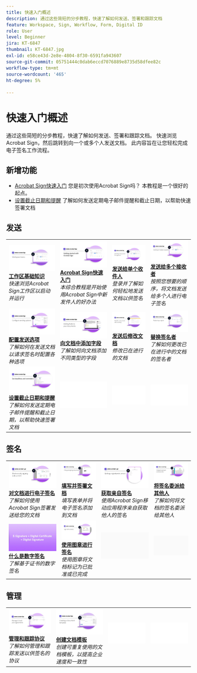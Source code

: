 ```yaml
---
title: 快速入门概述
description: 通过这些简短的分步教程，快速了解如何发送、签署和跟踪文档
feature: Workspace, Sign, Workflow, Form, Digital ID
role: User
level: Beginner
jira: KT-6847
thumbnail: KT-6847.jpg
exl-id: e58ce43d-2e8e-4804-8f30-6591fa943607
source-git-commit: 05751444c0dab6eccd7076889e8735d58dfee82c
workflow-type: tm+mt
source-wordcount: '465'
ht-degree: 5%

---
```


# 快速入门概述

通过这些简短的分步教程，快速了解如何发送、签署和跟踪文档。 快速浏览Acrobat Sign，然后跳转到向一个或多个人发送文档。 此内容旨在让您轻松完成电子签名工作流程。

## 新增功能

* [Acrobat Sign快速入门](new-sender.md)
您是初次使用Acrobat Sign吗？ 本教程是一个很好的起点。
* [设置截止日期和提醒](set-deadlines-reminders.md)
了解如何发送定期电子邮件提醒和截止日期，以帮助快速签署文档

## 发送

<table style="table-layout:fixed">
<tr>
 <td>
    <a href="quick-tour.md">
      <img alt="工作区基础知识" src="../assets/workspace_1280.png" />
    </a>
    <div>
    <a href="quick-tour.md"><strong>工作区基础知识</strong></a>
    </div>
    <em>快速浏览Acrobat Sign工作区以启动并运行</em>
    <br>
  </td>
  <td>
    <a href="new-sender.md">
      <img alt="Acrobat Sign快速入门" src="../assets/gettingstartednew.png" />
    </a>
    <div>
    <a href="new-sender.md"><strong>Acrobat Sign快速入门</strong></a>
    </div>
    <em>本综合教程是开始使用Acrobat Sign中新发件人的好办法</em>
    <br>
  </td>
  <td>
    <a href="send-to-single-recipient.md">
      <img alt="发送给单个收件人" src="../assets/Send-to-single-recipient.png" />
    </a>
    <div>
    <a href="send-to-single-recipient.md"><strong>发送给单个收件人</strong></a>
    </div>
    <em>登录并了解如何轻松地发送文档以供签名</em>
    <br>
  </td>
  <td>
    <a href="send-to-multiple-recipients.md">
      <img alt="发送给多个接收者" src="../assets/Sending-to-multiple-recipients.png" />
    </a>
    <div>
    <a href="send-to-multiple-recipients.md"><strong>发送给多个接收者</strong></a>
    </div>
    <em>按照您想要的顺序，将文档发送给多个人进行电子签名</em>
    <br>
  </td>
</tr>
<tr>
  <td>
    <a href="sending-options.md">
      <img alt="配置发送选项" src="../assets/Sendingoptions.png" />
    </a>
    <div>
    <a href="sending-options.md"><strong>配置发送选项</strong></a>
    </div>
    <em>了解如何在发送文档以请求签名时配置各种选项</em>
    <br>
  </td>
  <td>
    <a href="adding-fields.md">
      <img alt="向文档中添加字段" src="../assets/AddingFields.png" />
    </a>
    <div>
    <a href="adding-fields.md"><strong>向文档中添加字段</strong></a>
    </div>
    <em>了解如何向文档添加不同类型的字段</em>
    <br>
  </td>
  <td>
    <a href="modify-in-flight.md">
      <img alt="发送后修改文档" src="../assets/Modifying-sending.png" />
    </a>
    <div>
    <a href="modify-in-flight.md"><strong>发送后修改文档</strong></a>
    </div>
    <em>修改已在进行的文档</em>
    <br>
  </td>
  <td>
    <a href="replace-signer.md">
      <img alt="替换签名者" src="../assets/replace-signer.png" />
    </a>
    <div>
    <a href="replace-signer.md"><strong>替换签名者</strong></a>
    </div>
    <em>了解如何更改已在进行中的文档的签名者</em>
     <br>
  </td>
</tr>
<tr>
  <td>
      <a href="set-deadlines-reminders.md">
        <img alt="设置截止日期和提醒" src="../assets/Reminders.png" />
      </a>
      <div>
      <a href="set-deadlines-reminders.md"><strong>设置截止日期和提醒</strong></a>
      </div>
      <em>了解如何发送定期电子邮件提醒和截止日期，以帮助快速签署文档</em>
      <br>
    </td> 
  <td>
      <img alt="间隔物" src="../assets/Whitespacer.png" />
      <div>
      <br>
    </td>
    <td>
      <img alt="间隔物" src="../assets/Whitespacer.png" />
      <div>
      <br>
    </td>
    <td>
      <img alt="间隔物" src="../assets/Whitespacer.png" />
      <div>
      <br>
    </td>
</tr>
</table>

## 签名

<table style="table-layout:fixed">
<tr>
  <td>
    <a href="electronically-sign-a-document.md">
      <img alt="对文档进行电子签名" src="../assets/Electronically-sign.png" />
    </a>
    <div>
    <a href="electronically-sign-a-document.md"><strong>对文档进行电子签名</strong></a>
    </div>
    <em>了解如何使用Acrobat Sign签署发送给您的文档</em>
    <br>
  </td>
  <td>
    <a href="fill-and-sign.md">
      <img alt="填写并签署文档" src="../assets/FillandSign.png" />
    </a>
    <div>
    <a href="fill-and-sign.md"><strong>填写并签署文档</strong></a>
    </div>
    <em>填写表单并将电子签名添加到文档</em>
    <br>
  </td>
  <td>
    <a href="sign-in-person.md">
      <img alt="获取亲自签名" src="../assets/In-person.png" />
    </a>
    <div>
    <a href="sign-in-person.md"><strong>获取亲自签名</strong></a>
    </div>
    <em>使用Acrobat Sign移动应用程序亲自获取他人的签名</em>
    <br>
  </td>
  <td>
    <a href="delegate-signing.md">
      <img alt="将签名委派给其他人" src="../assets/Delegatesigning.png" />
    </a>
    <div>
    <a href="delegate-signing.md"><strong>将签名委派给其他人</strong></a>
    </div>
    <em>了解如何将文档的签名委派给其他人</em>
    <br>
  </td>
</tr>
<tr>
  <td>
    <a href="sign-with-a-digital-signature.md">
      <img alt="什么是数字签名" src="../assets/Whatisdigsig_1280.jpg" />
    </a>
    <div>
    <a href="sign-with-a-digital-signature.md"><strong>什么是数字签名</strong></a>
    </div>
    <em>了解基于证书的数字签名</em>
    <br>
  </td>
  <td>
    <a href="sign-with-a-stamp.md">
      <img alt="使用图章进行签名" src="../assets/Stamp.png" />
    </a>
    <div>
    <a href="sign-with-a-stamp.md"><strong>使用图章进行签名</strong></a>
    </div>
    <em>使用图章将文档标记为已批准或已完成</em>
     <br>
  </td> 
 <td>
    <img alt="间隔物" src="../assets/Grayspacer.png" />
    <div>
    <br>
  </td>
  <td>
    <img alt="间隔物" src="../assets/Grayspacer.png" />
    <div>
    <br>
  </td>
</tr>  
</table>

## 管理

<table style="table-layout:fixed">
<tr>
  <td>
    <a href="manage-and-track.md">
      <img alt="管理和跟踪协议" src="../assets/Manage_1280.png" />
    </a>
    <div>
    <a href="manage-and-track.md"><strong>管理和跟踪协议</strong></a>
    </div>
    <em>了解如何管理和跟踪发送以供签名的协议</em>
    <br>
  </td>
  <td>
    <a href="../sign-advanced-users/create-a-template.md">
      <img alt="创建文档模板" src="../assets/Template.png" />
    </a>
    <div>
    <a href="../sign-advanced-users/create-a-template.md"><strong>创建文档模板</strong></a>
    </div>
    <em>创建可重复使用的文档模板，以提高企业速度和一致性</em>
    <br>
  </td>
  <td>
    <img alt="间隔物" src="../assets/Whitespacer.png" />
    <div>
    <br>
  </td>
  <td>
    <img alt="间隔物" src="../assets/Whitespacer.png" />
    <div>
    <br>
  </td>
</tr>
</table>
